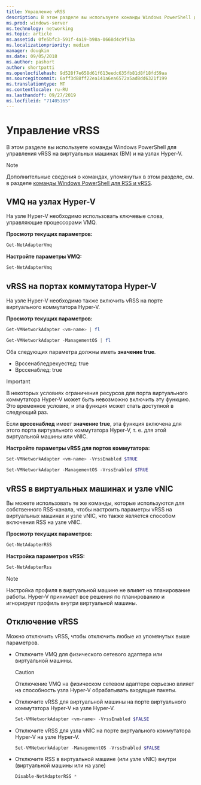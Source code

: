 ```yaml
---
title: Управление vRSS
description: В этом разделе вы используете команды Windows PowerShell для управления vRSS на виртуальных машинах (ВМ) и на узлах Hyper-V.
ms.prod: windows-server
ms.technology: networking
ms.topic: article
ms.assetid: 0fe5bfc3-591f-4a19-b98a-0668d4c9f93a
ms.localizationpriority: medium
manager: dougkim
ms.date: 09/05/2018
ms.author: pashort
author: shortpatti
ms.openlocfilehash: 9d528f7e658d61f613eedc635fb81d8f18fd59aa
ms.sourcegitcommit: 6aff3d88ff22ea141a6ea6572a5ad8dd6321f199
ms.translationtype: MT
ms.contentlocale: ru-RU
ms.lasthandoff: 09/27/2019
ms.locfileid: "71405165"
---
```

# <a name="manage-vrss"></a>Управление vRSS

В этом разделе вы используете команды Windows PowerShell для управления vRSS на виртуальных машинах \(ВМ\) и на узлах Hyper\-V.

>[!NOTE]
>Дополнительные сведения о командах, упомянутых в этом разделе, см. в разделе [команды Windows PowerShell для RSS и vRSS](vrss-wps.md).

## <a name="vmq-on-hyper-v-hosts"></a>VMQ на узлах Hyper-V

На узле Hyper-V необходимо использовать ключевые слова, управляющие процессорами VMQ.

**Просмотр текущих параметров:** 

```PowerShell
Get-NetAdapterVmq
```

**Настройте параметры VMQ:** 

```PowerShell
Set-NetAdapterVmq
```


## <a name="vrss-on-hyper-v-switch-ports"></a>vRSS на портах коммутатора Hyper-V

На узле Hyper-V необходимо также включить vRSS на порте виртуального коммутатора Hyper\-V.

**Просмотр текущих параметров:**

```PowerShell
Get-VMNetworkAdapter <vm-name> | fl

Get-VMNetworkAdapter -ManagementOS | fl
```
    
Оба следующих параметра должны иметь **значение true**. 

- Врссенабледрекуестед: true
- Врссенаблед: true
    
>[!IMPORTANT]
>В некоторых условиях ограничения ресурсов для порта виртуального коммутатора Hyper\-V может быть невозможно включить эту функцию. Это временное условие, и эта функция может стать доступной в следующий раз.
>
>Если **врссенаблед** имеет **значение true**, эта функция включена для этого порта виртуального коммутатора Hyper\-V, т. е. для этой виртуальной машины или vNIC.

**Настройте параметры vRSS для портов коммутатора:**

```PowerShell
Set-VMNetworkAdapter <vm-name> -VrssEnabled $TRUE
    
Set-VMNetworkAdapter -ManagementOS -VrssEnabled $TRUE
```

## <a name="vrss-in-vms-and-host-vnics"></a>vRSS в виртуальных машинах и узле vNIC

Вы можете использовать те же команды, которые используются для собственного RSS-канала, чтобы настроить параметры vRSS на виртуальных машинах и узле vNIC, что также является способом включения RSS на узле vNIC.  

**Просмотр текущих параметров:**

```PowerShell
Get-NetAdapterRSS
```

**Настройка параметров vRSS:**

```PowerShell
Set-NetAdapterRss
```

>[!NOTE]
> Настройка профиля в виртуальной машине не влияет на планирование работы. Hyper\-V принимает все решения по планированию и игнорирует профиль внутри виртуальной машины.

## <a name="disable-vrss"></a>Отключение vRSS

Можно отключить vRSS, чтобы отключить любые из упомянутых выше параметров.

- Отключите VMQ для физического сетевого адаптера или виртуальной машины.

  >[!CAUTION]
  >Отключение VMQ на физическом сетевом адаптере серьезно влияет на способность узла Hyper\-V обрабатывать входящие пакеты.

- Отключите vRSS для виртуальной машины на порте виртуального коммутатора Hyper\-V на узле Hyper\-V.

   ```PowerShell
   Set-VMNetworkAdapter <vm-name> -VrssEnabled $FALSE
   ```

- Отключите vRSS для узла vNIC на порте виртуального коммутатора Hyper\-V на узле Hyper\-V.

   ```PowerShell
   Set-VMNetworkAdapter -ManagementOS -VrssEnabled $FALSE
   ```

- Отключите RSS в виртуальной машине \(или узле vNIC\) внутри \(виртуальной машины или на узле\)

   ```PowerShell
   Disable-NetAdapterRSS *
   ```
